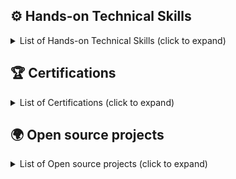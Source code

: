 ## ⚙️ Hands-on Technical Skills

<details>
<summary>List of Hands-on Technical Skills (click to expand)</summary>

### 🔧 Languages, Frameworks & Libraries

[![Ruby](https://img.shields.io/badge/Ruby-%23CC342D?style=flat-square&logo=ruby&logoColor=white)](https://www.ruby-lang.org/en/)
[![Rails](https://img.shields.io/badge/Rails-%23CC0000?style=flat-square&logo=ruby&logoColor=white)](https://rubyonrails.org)
[![ERB](https://img.shields.io/badge/ERB-%23CC342D?style=flat-square)](#)
[![Hotwire](https://img.shields.io/badge/Hotwire-%23FF3E00?style=flat-square&logo=hotwire&logoColor=white)](https://hotwired.dev/)
[![JavaScript](https://img.shields.io/badge/JavaScript-%23F7DF1E?style=flat-square&logo=javascript&logoColor=black)](https://developer.mozilla.org/en-US/docs/Web/JavaScript)
[![TypeScript](https://img.shields.io/badge/TypeScript-%23007ACC?style=flat-square&logo=typescript&logoColor=white)](https://www.typescriptlang.org/)
[![jQuery](https://img.shields.io/badge/jQuery-%230769AD?style=flat-square&logo=jquery&logoColor=white)](https://jquery.com)
[![React](https://img.shields.io/badge/React-%2320232a?style=flat-square&logo=react&logoColor=%2361DAFB)](https://reactjs.org/)
[![Next.js](https://img.shields.io/badge/Next.js-%23000000?style=flat-square&logo=next.js&logoColor=white)](https://nextjs.org/)
[![Vue.js](https://img.shields.io/badge/Vue.js-%2341B883?style=flat-square&logo=vue.js&logoColor=white)](https://vuejs.org/)
[![Nuxt.js](https://img.shields.io/badge/Nuxt.js-%23000000?style=flat-square&logo=nuxtdotjs&logoColor=white)](https://nuxtjs.org/)
[![Vuetify](https://img.shields.io/badge/Vuetify-%2300C1D4?style=flat-square&logo=vuetify&logoColor=white)](https://vuetifyjs.com/en/)
[![Python](https://img.shields.io/badge/Python-%233776AB?style=flat-square&logo=python&logoColor=white)](https://www.python.org)

### 🗄️ Databases, ORM & Search Engines

[![MySQL](https://img.shields.io/badge/MySQL-%2300f?style=flat-square&logo=mysql&logoColor=white)](https://www.mysql.com/)
[![PostgreSQL](https://img.shields.io/badge/PostgreSQL-%23336791?style=flat-square&logo=postgresql&logoColor=white)](https://www.postgresql.org)
[![Prisma](https://img.shields.io/badge/Prisma-%234E1E9C?style=flat-square&logo=prisma&logoColor=white)](https://www.prisma.io)
[![Redis](https://img.shields.io/badge/Redis-%23DC382D?style=flat-square&logo=redis&logoColor=white)](https://redis.io)

### 🧪 Testing & Quality Assurance

[![RSpec](https://img.shields.io/badge/RSpec-%23CC0040?style=flat-square&logo=rspec&logoColor=white)]()
[![Capybara](https://img.shields.io/badge/Capybara-%23A1887F?style=flat-square)]()
[![Storybook](https://img.shields.io/badge/Storybook-%23FF4785?style=flat-square&logo=storybook&logoColor=white)]()
[![Jest](https://img.shields.io/badge/Jest-%23C21325?style=flat-square&logo=jest&logoColor=white)](https://jestjs.io)

### 🔗 API & Communication

![REST](https://img.shields.io/badge/REST-API-blue?style=flat-square)

### 🛠️📈 Infrastructure, CI/CD & Monitoring Tools

[![AWS](https://img.shields.io/badge/AWS-%23FF9900?style=flat-square&logo=amazon-aws&logoColor=white)](https://aws.amazon.com)
[![Terraform](https://img.shields.io/badge/Terraform-%23844FBA?style=flat-square&logo=terraform&logoColor=white)](https://www.terraform.io)
[![GitHub Actions](https://img.shields.io/badge/GitHub_Actions-%232671E5?style=flat-square&logo=githubactions&logoColor=white)](https://github.com/features/actions)
[![GitLab CI/CD](https://img.shields.io/badge/GitLab_CI%2FCD-%23FC6D26?style=flat-square&logo=gitlab&logoColor=white)](https://about.gitlab.com/stages-devops-lifecycle/continuous-integration/)
[![CircleCI](https://img.shields.io/badge/CircleCI-%23000000?style=flat-square&logo=circleci&logoColor=white)](https://circleci.com)
[![Docker](https://img.shields.io/badge/Docker-%230db7ed?style=flat-square&logo=docker&logoColor=white)](https://www.docker.com/)
[![Firebase](https://img.shields.io/badge/Firebase-%23FFCA28?style=flat-square&logo=firebase&logoColor=black)](https://firebase.google.com/)
[![Datadog](https://img.shields.io/badge/Datadog-%23632CA6?style=flat-square&logo=datadog&logoColor=white)](https://www.datadoghq.com)
[![Sentry](https://img.shields.io/badge/Sentry-%231C2728?style=flat-square&logo=sentry&logoColor=white)](https://sentry.io)

### 🎨 Design / UI & CSS

[![HTML5](https://img.shields.io/badge/HTML5-%23E34F26?style=flat-square&logo=html5&logoColor=white)](https://www.w3.org/html/)
[![CSS3](https://img.shields.io/badge/CSS3-%231572B6?style=flat-square&logo=css3&logoColor=white)](https://www.w3schools.com/css/)
[![Sass](https://img.shields.io/badge/Sass-%23CC6699?style=flat-square&logo=sass&logoColor=white)](https://sass-lang.com)
[![Tailwind CSS](https://img.shields.io/badge/Tailwind_CSS-%2338B2AC?style=flat-square&logo=tailwind-css&logoColor=white)](https://tailwindcss.com/)
[![Bootstrap](https://img.shields.io/badge/Bootstrap-%23563D7C?style=flat-square&logo=bootstrap&logoColor=white)](https://getbootstrap.com)
[![Figma](https://img.shields.io/badge/Figma-%23F24E1E?style=flat-square&logo=figma&logoColor=white)](https://www.figma.com/)
[![Chart.js](https://img.shields.io/badge/Chart.js-%23EF5734?style=flat-square&logo=chartdotjs&logoColor=white)](https://www.chartjs.org)

### 📚 Learning Plan

[![GraphQL](https://img.shields.io/badge/GraphQL-%23E10098?style=flat-square&logo=graphql&logoColor=white)](https://graphql.org)
[![k6](https://img.shields.io/badge/k6-%236F2DBD?style=flat-square&logo=k6&logoColor=white)](https://k6.io)
[![JMeter](https://img.shields.io/badge/JMeter-%234E9A06?style=flat-square&logo=apachejmeter&logoColor=white)](https://jmeter.apache.org)
[![Elasticsearch](https://img.shields.io/badge/Elasticsearch-%23005571?style=flat-square&logo=elasticsearch&logoColor=white)](https://www.elastic.co/elasticsearch/)
[![Kibana](https://img.shields.io/badge/Kibana-%23007ACC?style=flat-square&logo=kibana&logoColor=white)](https://www.elastic.co/kibana)
[![Grafana](https://img.shields.io/badge/Grafana-%23F05A22?style=flat-square&logo=grafana&logoColor=white)](https://grafana.com)
[![Kubernetes](https://img.shields.io/badge/Kubernetes-%23326CE5?style=flat-square&logo=kubernetes&logoColor=white)](https://kubernetes.io)

</details>
</p>

## 🏆 Certifications

<details>
<summary>List of Certifications (click to expand)</summary>

| Certification Name                                          | Date Obtained |
| ----------------------------------------------------------- | ------------- |
| AWS Certified Solutions Architect - Professional            | April 2025    |
| AWS Certified Data Engineer – Associate                     | April 2025    |
| TOEIC® Listening & Reading Test 915                         | March 2025    |
| Oracle Certified Java Programmer, Silver SE 11 – JPN        | June 2024     |
| AWS Certified DevOps Engineer – Professional                | March 2024    |
| AWS Certified Developer – Associate                         | December 2023 |
| AWS Certified SysOps Administrator – Associate              | December 2023 |
| AWS Certified Solutions Architect – Associate               | December 2023 |
| AWS Certified Cloud Practitioner                            | December 2023 |
| LPIC-1                                                      | December 2023 |
| Ruby Association Certified Ruby Programmer Gold Version 3   | May 2023      |
| Ruby Association Certified Ruby Programmer Silver Version 2 | December 2021 |

</details>

## 🌍 Open source projects

<details>
<summary>List of Open source projects (click to expand)</summary>
<table>
  <thead align="center">
    <tr border: none;>
      <td><b>🎁 Projects</b></td>
      <td><b>⭐ Stars</b></td>
      <td><b>📚 Forks</b></td>
      <td><b>🛎 Issues</b></td>
      <td><b>📬 Pull requests</b></td>
    </tr>
  </thead>
  <tbody>
    <tr>
      <!-- <td><a href="https://github.com/kawamataryo/sky-follower-bridge"><b>Sky Follower Bridge</b></a></td>
      <td><img alt="Stars" src="https://img.shields.io/github/stars/kawamataryo/sky-follower-bridge?style=flat-square&labelColor=343b41"/></td>
      <td><img alt="Forks" src="https://img.shields.io/github/forks/kawamataryo/sky-follower-bridge?style=flat-square&labelColor=343b41"/></td>
      <td><img alt="Issues" src="https://img.shields.io/github/issues/kawamataryo/sky-follower-bridge?style=flat-square&labelColor=343b41"/></td>
      <td><img alt="Pull Requests" src="https://img.shields.io/github/issues-pr/kawamataryo/sky-follower-bridge?style=flat-square&labelColor=343b41"/></td> -->
    </tr>
  </tbody>
</table>
<details>
